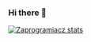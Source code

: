 ### Hi there 👋

[![Zaprogramiacz stats](https://github-readme-stats.vercel.app/api?username=Zaprogramiacz&count_private=true&show_icons=true)](https://github.com/anuraghazra/github-readme-stats)

<!--
**Zaprogramiacz/Zaprogramiacz** is a ✨ _special_ ✨ repository because its `README.md` (this file) appears on your GitHub profile.

Here are some ideas to get you started:

- 🔭 I’m currently working on ...
- 🌱 I’m currently learning ...
- 👯 I’m looking to collaborate on ...
- 🤔 I’m looking for help with ...
- 💬 Ask me about ...
- 📫 How to reach me: ...
- 😄 Pronouns: ...
- ⚡ Fun fact: ...
-->
